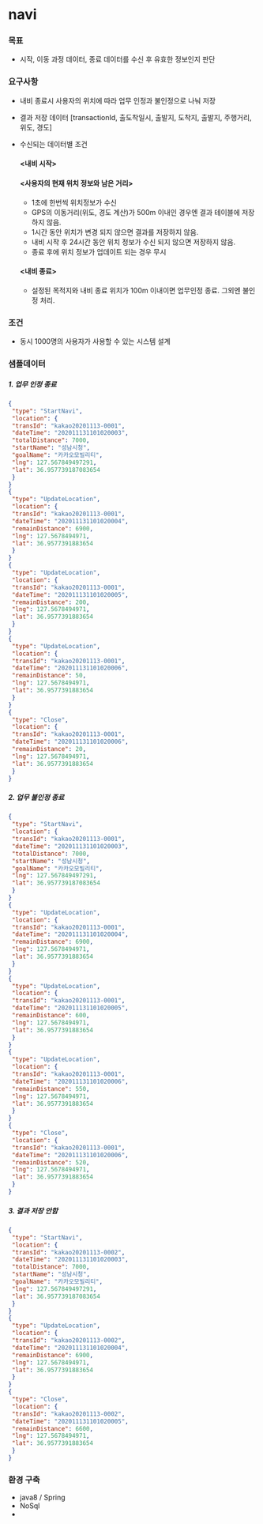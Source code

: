# navi

### 목표
- 시작, 이동 과정 데이터, 종료 데이터를 수신 후 유효한 정보인지 판단

### 요구사항
- 내비 종료시 사용자의 위치에 따라 업무 인정과 불인정으로 나눠 저장
- 결과 저장 데이터 [transactionId, 출도착일시, 출발지, 도착지, 출발지, 주행거리, 위도, 경도]
- 수신되는 데이터별 조건
  #### <내비 시작>
  

  #### <사용자의 현재 위치 정보와 남은 거리>
  - 1초에 한번씩 위치정보가 수신
  - GPS의 이동거리(위도, 경도 계산)가 500m 이내인 경우엔 결과 테이블에 저장하지 않음.
  - 1시간 동안 위치가 변경 되지 않으면 결과를 저장하지 않음.
  - 내비 시작 후 24시간 동안 위치 정보가 수신 되지 않으면 저장하지 않음.
  - 종료 후에 위치 정보가 업데이트 되는 경우 무시

  #### <내비 종료>
  - 설정된 목적지와 내비 종료 위치가 100m 이내이면 업무인정 종료. 그외엔 불인정 처리.

### 조건
- 동시 1000명의 사용자가 사용할 수 있는 시스템 설계

### 샘플데이터 
##### 1. 업무 인정 종료
``` json
{
 "type": "StartNavi",
 "location": {
 "transId": "kakao20201113-0001",
 "dateTime": "202011131101020003",
 "totalDistance": 7000,
 "startName": "성남시청",
 "goalName": "카카오모빌리티",
 "lng": 127.567849497291,
 "lat": 36.957739187083654
 }
}
{
 "type": "UpdateLocation",
 "location": {
 "transId": "kakao20201113-0001",
 "dateTime": "202011131101020004",
 "remainDistance": 6900,
 "lng": 127.5678494971,
 "lat": 36.9577391883654
 }
}
{
 "type": "UpdateLocation",
 "location": {
 "transId": "kakao20201113-0001",
 "dateTime": "202011131101020005",
 "remainDistance": 200,
 "lng": 127.5678494971,
 "lat": 36.9577391883654
 }
}
{
 "type": "UpdateLocation",
 "location": {
 "transId": "kakao20201113-0001",
 "dateTime": "202011131101020006",
 "remainDistance": 50,
 "lng": 127.5678494971,
 "lat": 36.9577391883654
 }
}
{
 "type": "Close",
 "location": {
 "transId": "kakao20201113-0001",
 "dateTime": "202011131101020006",
 "remainDistance": 20,
 "lng": 127.5678494971,
 "lat": 36.9577391883654
 }
}

```
##### 2. 업무 불인정 종료
``` json
{
 "type": "StartNavi",
 "location": {
 "transId": "kakao20201113-0001",
 "dateTime": "202011131101020003",
 "totalDistance": 7000,
 "startName": "성남시청",
 "goalName": "카카오모빌리티",
 "lng": 127.567849497291,
 "lat": 36.957739187083654
 }
}
{
 "type": "UpdateLocation",
 "location": {
 "transId": "kakao20201113-0001",
 "dateTime": "202011131101020004",
 "remainDistance": 6900,
 "lng": 127.5678494971,
 "lat": 36.9577391883654
 }
}
{
 "type": "UpdateLocation",
 "location": {
 "transId": "kakao20201113-0001",
 "dateTime": "202011131101020005",
 "remainDistance": 600,
 "lng": 127.5678494971,
 "lat": 36.9577391883654
 }
}
{
 "type": "UpdateLocation",
 "location": {
 "transId": "kakao20201113-0001",
 "dateTime": "202011131101020006",
 "remainDistance": 550,
 "lng": 127.5678494971,
 "lat": 36.9577391883654
 }
}
{
 "type": "Close",
 "location": {
 "transId": "kakao20201113-0001",
 "dateTime": "202011131101020006",
 "remainDistance": 520,
 "lng": 127.5678494971,
 "lat": 36.9577391883654
 }
}

```
##### 3. 결과 저장 안함
``` json
{
 "type": "StartNavi",
 "location": {
 "transId": "kakao20201113-0002",
 "dateTime": "202011131101020003",
 "totalDistance": 7000,
 "startName": "성남시청",
 "goalName": "카카오모빌리티",
 "lng": 127.567849497291,
 "lat": 36.957739187083654
 }
}
{
 "type": "UpdateLocation",
 "location": {
 "transId": "kakao20201113-0002",
 "dateTime": "202011131101020004",
 "remainDistance": 6900,
 "lng": 127.5678494971,
 "lat": 36.9577391883654
 }
}
{
 "type": "Close",
 "location": {
 "transId": "kakao20201113-0002",
 "dateTime": "202011131101020005",
 "remainDistance": 6600,
 "lng": 127.5678494971,
 "lat": 36.9577391883654
 }
}
```

### 환경 구축
- java8 / Spring
- NoSql
- 
